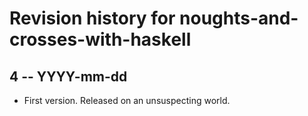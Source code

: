 # Revision history for noughts-and-crosses-with-haskell

## 4 -- YYYY-mm-dd

* First version. Released on an unsuspecting world.
